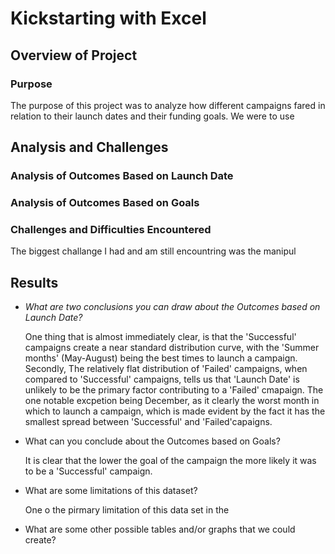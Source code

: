 # Kickstarting with Excel

## Overview of Project
 
### Purpose
The purpose of this project was to analyze how different campaigns fared in relation to their launch dates
and their funding goals. We were to use 

## Analysis and Challenges


### Analysis of Outcomes Based on Launch Date

### Analysis of Outcomes Based on Goals

### Challenges and Difficulties Encountered

  The biggest challange I had and am still encountring was the manipul

## Results

- *What are two conclusions you can draw about the Outcomes based on Launch Date?*
  
  One thing that is almost immediately clear, is that the 'Successful' campaigns create a near standard distribution curve, 
  with the 'Summer months' (May-August) being the best times to launch a campaign.   Secondly, The relatively flat distribution of
  'Failed' campaigns,  when compared to 'Successful' campaigns, tells us that 'Launch Date' is unlikely to be the primary 
  factor contributing to a 'Failed' cmapaign. The one notable excpetion being December, as it clearly the worst month in which to 
  launch a campaign, which is made evident by the fact it has the smallest spread between 'Successful' and 'Failed'capaigns.
  
- What can you conclude about the Outcomes based on Goals?

  It is clear that the lower the goal of the campaign the more likely it was to be a 'Successful' campaign. 

- What are some limitations of this dataset?

  One o the pirmary limitation of this data set in the 
- What are some other possible tables and/or graphs that we could create?
